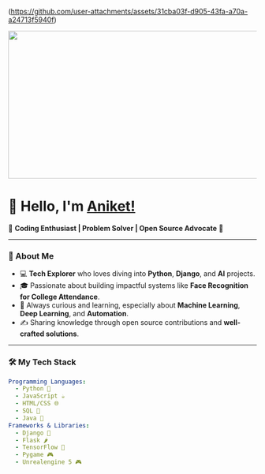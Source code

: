 (https://github.com/user-attachments/assets/31cba03f-d905-43fa-a70a-a24713f5940f)<!-- Welcome Section -->
<div align="center">
  <img src="https://giphy.com/gifs/computador-gu-tecnology-bGgsc5mWoryfgKBx1u" width="600" height="300"/>
</div>

# 👋 Hello, I'm [Aniket!](https://github.com/ShadowAniket)

🌟 **Coding Enthusiast | Problem Solver | Open Source Advocate** 🌟

---

### 🚀 About Me
- 💻 **Tech Explorer** who loves diving into **Python**, **Django**, and **AI** projects.
- 🎓 Passionate about building impactful systems like **Face Recognition for College Attendance**.
- 📖 Always curious and learning, especially about **Machine Learning**, **Deep Learning**, and **Automation**.
- ✍️ Sharing knowledge through open source contributions and **well-crafted solutions**.
  
---

### 🛠️ My Tech Stack
```yaml
Programming Languages: 
  - Python 🐍
  - JavaScript ☕
  - HTML/CSS 🌐
  - SQL 💾
  - Java 🧋
Frameworks & Libraries:
  - Django 🚀
  - Flask 🌶️
  - TensorFlow 🤖
  - Pygame 🎮
  - Unrealengine 5 🎮
